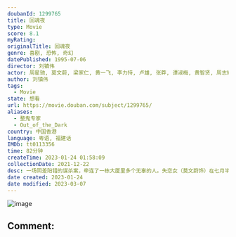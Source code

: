 ```yaml
---
doubanId: 1299765
title: 回魂夜
type: Movie
score: 8.1
myRating: 
originalTitle: 回魂夜
genre: 喜剧, 恐怖, 奇幻
datePublished: 1995-07-06
director: 刘镇伟
actor: 周星驰, 莫文蔚, 梁家仁, 黄一飞, 李力持, 卢雄, 张莽, 谭淑梅, 黄智贤, 周志辉, 侯焕玲, 陈永标, 向叠, 黄金棠, 邹义训, 林雪, 李健仁, 植敬雯
author: 刘镇伟
tags:
  - Movie
state: 想看
url: https://movie.douban.com/subject/1299765/
aliases:
  - 整鬼专家
  - Out_of_the_Dark
country: 中国香港
language: 粤语, 福建话
IMDb: tt0113356
time: 82分钟
createTime: 2023-01-24 01:58:09
collectionDate: 2021-12-22
desc: 一场阴差阳错的谋杀案，牵连了一栋大厦里多个无辜的人。失恋女（莫文蔚饰）在七月半被男友抛弃，于是把自己关在房里，不断往楼下扔东西发泄。两个心怀鬼胎的保安也在此时酝酿打劫大厦的计划。一对夫妇突然间不见了...
date created: 2023-01-24
date modified: 2023-03-07
---
```


![image](p2167116851.jpg)

Comment:
---
